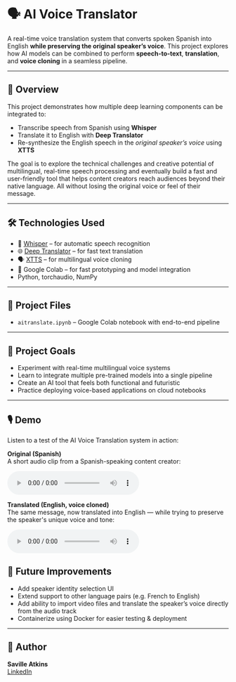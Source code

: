 # 🗣️ AI Voice Translator

A real-time voice translation system that converts spoken Spanish into English **while preserving the original speaker’s voice**. This project explores how AI models can be combined to perform **speech-to-text**, **translation**, and **voice cloning** in a seamless pipeline.


---

## 🚀 Overview

This project demonstrates how multiple deep learning components can be integrated to:
- Transcribe speech from Spanish using **Whisper**
- Translate it to English with **Deep Translator**
- Re-synthesize the English speech in the *original speaker’s voice* using **XTTS**

The goal is to explore the technical challenges and creative potential of multilingual, real-time speech processing and eventually build a fast and user-friendly tool that helps content creators reach audiences beyond their native language. All without losing the original voice or feel of their message.


---

## 🛠️ Technologies Used

- 🧠 [Whisper](https://github.com/openai/whisper) – for automatic speech recognition
- 🌐 [Deep Translator](https://pypi.org/project/deep-translator/) – for fast text translation
- 🗣️ [XTTS](https://github.com/coqui-ai/TTS) – for multilingual voice cloning
- 📁 Google Colab – for fast prototyping and model integration
- Python, torchaudio, NumPy

---

## 📂 Project Files

- `aitranslate.ipynb` – Google Colab notebook with end-to-end pipeline

---

## 🎯 Project Goals

- Experiment with real-time multilingual voice systems
- Learn to integrate multiple pre-trained models into a single pipeline
- Create an AI tool that feels both functional and futuristic
- Practice deploying voice-based applications on cloud notebooks

---

## 🎙️ Demo

Listen to a test of the AI Voice Translation system in action:

**Original (Spanish)**  
A short audio clip from a Spanish-speaking content creator:

<audio controls>
  <source src="original_spanish_audio.mp3" type="audio/mpeg">
  Your browser does not support the audio element.
</audio>

**Translated (English, voice cloned)**  
The same message, now translated into English — while trying to  preserve the speaker's unique voice and tone:

<audio controls>
  <source src="translated_english_audio.mp3" type="audio/mpeg">
  Your browser does not support the audio element.
</audio>


## 🔧 Future Improvements

- Add speaker identity selection UI
- Extend support to other language pairs (e.g. French to English)
- Add ability to import video files and translate the speaker’s voice directly from the audio track 
- Containerize using Docker for easier testing & deployment

---

## 👤 Author

**Saville Atkins**  
[LinkedIn](https://www.linkedin.com/in/saville-atkins-ll/)
